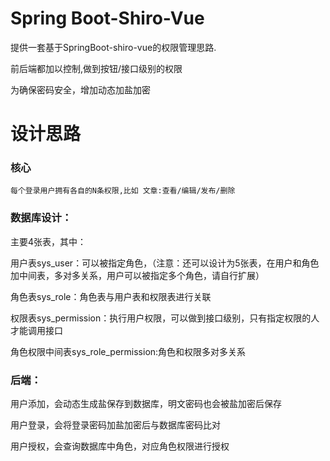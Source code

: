 # Spring Boot-Shiro-Vue
提供一套基于SpringBoot-shiro-vue的权限管理思路.

前后端都加以控制,做到按钮/接口级别的权限

为确保密码安全，增加动态加盐加密

# 设计思路

### 核心

 	每个登录用户拥有各自的N条权限,比如 文章:查看/编辑/发布/删除

### 数据库设计：
主要4张表，其中：

用户表sys_user：可以被指定角色，（注意：还可以设计为5张表，在用户和角色加中间表，多对多关系，用户可以被指定多个角色，请自行扩展）

角色表sys_role：角色表与用户表和权限表进行关联

权限表sys_permission：执行用户权限，可以做到接口级别，只有指定权限的人才能调用接口

角色权限中间表sys_role_permission:角色和权限多对多关系

### 后端：
用户添加，会动态生成盐保存到数据库，明文密码也会被盐加密后保存

用户登录，会将登录密码加盐加密后与数据库密码比对

用户授权，会查询数据库中角色，对应角色权限进行授权